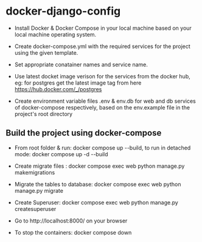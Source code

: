 # docker-django-config

+ Install Docker & Docker Compose in your local machine based on your local machine operating system. 

+ Create docker-compose.yml with the required services for the project using the given template.

+ Set appropriate conatainer names and service name. 

+ Use latest docket image verison for the services from the docker hub, eg: for postgres get the latest image tag from here https://hub.docker.com/_/postgres

+ Create environment variable files .env & env.db for web and db services of docker-compose respectively, based on the env.example file in the project's root directory

## Build the project using docker-compose

+ From root folder & run: docker compose up --build, to run in detached mode: docker compose up -d --build

+ Create migrate files : docker compose exec web python manage.py makemigrations

+ Migrate the tables to database: docker compose exec web python manage.py migrate

+ Create Superuser: docker compose exec web python manage.py createsuperuser

+ Go to http://localhost:8000/ on your browser

+ To stop the containers: docker compose down
